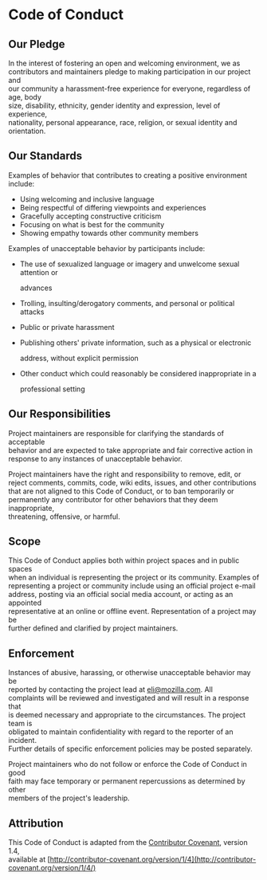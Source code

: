 # Code of Conduct

## Our Pledge

In the interest of fostering an open and welcoming environment, we as  
contributors and maintainers pledge to making participation in our project and  
our community a harassment-free experience for everyone, regardless of age, body  
size, disability, ethnicity, gender identity and expression, level of experience,  
nationality, personal appearance, race, religion, or sexual identity and  
orientation.

## Our Standards

Examples of behavior that contributes to creating a positive environment  
include:

* Using welcoming and inclusive language
* Being respectful of differing viewpoints and experiences
* Gracefully accepting constructive criticism
* Focusing on what is best for the community
* Showing empathy towards other community members

Examples of unacceptable behavior by participants include:

* The use of sexualized language or imagery and unwelcome sexual attention or

  advances

* Trolling, insulting/derogatory comments, and personal or political attacks
* Public or private harassment
* Publishing others' private information, such as a physical or electronic

  address, without explicit permission

* Other conduct which could reasonably be considered inappropriate in a

  professional setting

## Our Responsibilities

Project maintainers are responsible for clarifying the standards of acceptable  
behavior and are expected to take appropriate and fair corrective action in  
response to any instances of unacceptable behavior.

Project maintainers have the right and responsibility to remove, edit, or  
reject comments, commits, code, wiki edits, issues, and other contributions  
that are not aligned to this Code of Conduct, or to ban temporarily or  
permanently any contributor for other behaviors that they deem inappropriate,  
threatening, offensive, or harmful.

## Scope

This Code of Conduct applies both within project spaces and in public spaces  
when an individual is representing the project or its community. Examples of  
representing a project or community include using an official project e-mail  
address, posting via an official social media account, or acting as an appointed  
representative at an online or offline event. Representation of a project may be  
further defined and clarified by project maintainers.

## Enforcement

Instances of abusive, harassing, or otherwise unacceptable behavior may be  
reported by contacting the project lead at eli@mozilla.com. All  
complaints will be reviewed and investigated and will result in a response that  
is deemed necessary and appropriate to the circumstances. The project team is  
obligated to maintain confidentiality with regard to the reporter of an incident.  
Further details of specific enforcement policies may be posted separately.

Project maintainers who do not follow or enforce the Code of Conduct in good  
faith may face temporary or permanent repercussions as determined by other  
members of the project's leadership.

## Attribution

This Code of Conduct is adapted from the [Contributor Covenant](http://contributor-covenant.org), version 1.4,  
available at [http://contributor-covenant.org/version/1/4](http://contributor-covenant.org/version/1/4/)

